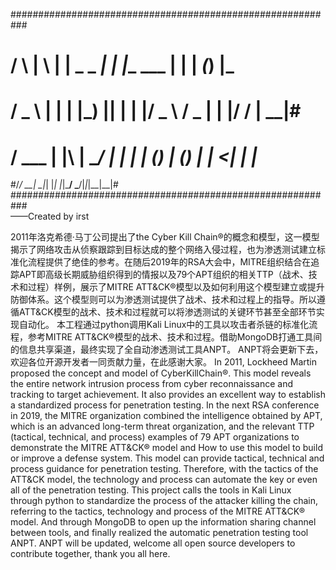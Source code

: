 ###########################################################
#   / \  | \ | |  _ \_   _| |_   _|__   ___ | | | _(_) |_ #
#  / _ \ |  \| | |_) || |     | |/ _ \ / _ \| | |/ / | __|#
# / ___ \| |\  |  __/ | |     | | (_) | (_) | |   <| | |_ #
#/_/   \_\_| \_|_|    |_|     |_|\___/ \___/|_|_|\_\_|\__|#
###########################################################                                                        
                                         ——Created by irst
                                         
2011年洛克希德·马丁公司提出了the Cyber Kill Chain®的概念和模型，这一模型揭示了网络攻击从侦察跟踪到目标达成的整个网络入侵过程，也为渗透测试建立标准化流程提供了绝佳的参考。在随后2019年的RSA大会中，MITRE组织结合在追踪APT即高级长期威胁组织得到的情报以及79个APT组织的相关TTP（战术、技术和过程）样例，展示了MITRE ATT&CK®模型以及如何利用这个模型建立或提升防御体系。这个模型则可以为渗透测试提供了战术、技术和过程上的指导。所以遵循ATT&CK模型的战术、技术和过程就可以将渗透测试的关键环节甚至全部环节实现自动化。
本工程通过python调用Kali Linux中的工具以攻击者杀链的标准化流程，参考MITRE ATT&CK®模型的战术、技术和过程。借助MongoDB打通工具间的信息共享渠道，最终实现了全自动渗透测试工具ANPT。
ANPT将会更新下去，欢迎各位开源开发者一同贡献力量，在此感谢大家。
In 2011, Lockheed Martin proposed the concept and model of Cyber ​​KillChain®. This model reveals the entire network intrusion process from cyber reconnaissance and tracking to target achievement. It also provides an excellent way to establish a standardized process for penetration testing. In the next RSA conference in 2019, the MITRE organization combined the intelligence obtained by APT, which is an advanced long-term threat organization, and the relevant TTP (tactical, technical, and process) examples of 79 APT organizations to demonstrate the MITRE ATT&CK® model and How to use this model to build or improve a defense system. This model can provide tactical, technical and process guidance for penetration testing. Therefore, with the tactics of the ATT&CK model, the technology and process can automate the key or even all of the penetration testing.
This project calls the tools in Kali Linux through python to standardize the process of the attacker killing the chain, referring to the tactics, technology and process of the MITRE ATT&CK® model. And through MongoDB to open up the information sharing channel between tools, and finally realized the automatic penetration testing tool ANPT.
ANPT will be updated, welcome all open source developers to contribute together, thank you all here.
